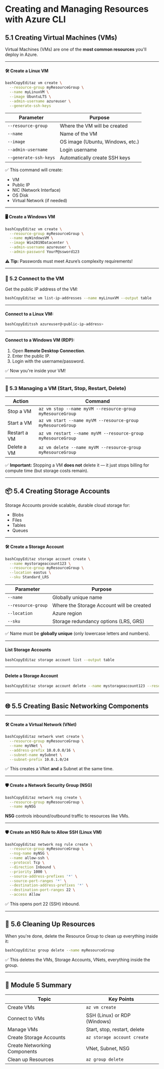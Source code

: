 # Creating and Managing Resources with Azure CLI

## 5.1 Creating Virtual Machines (VMs)

Virtual Machines (VMs) are one of the **most common resources** you'll deploy in Azure.

***

#### 🛠️ Create a Linux VM

```bash
bashCopyEditaz vm create \
  --resource-group myResourceGroup \
  --name myLinuxVM \
  --image UbuntuLTS \
  --admin-username azureuser \
  --generate-ssh-keys
```

| Parameter             | Purpose                          |
| --------------------- | -------------------------------- |
| `--resource-group`    | Where the VM will be created     |
| `--name`              | Name of the VM                   |
| `--image`             | OS image (Ubuntu, Windows, etc.) |
| `--admin-username`    | Login username                   |
| `--generate-ssh-keys` | Automatically create SSH keys    |

✅ This command will create:

* VM
* Public IP
* NIC (Network Interface)
* OS Disk
* Virtual Network (if needed)

***

#### 🖥️ Create a Windows VM

```bash
bashCopyEditaz vm create \
  --resource-group myResourceGroup \
  --name myWindowsVM \
  --image Win2019Datacenter \
  --admin-username azureuser \
  --admin-password YourP@ssword123
```

**⚠️ Tip:** Passwords must meet Azure’s complexity requirements!

***

### 🔌 5.2 Connect to the VM

Get the public IP address of the VM:

```bash
bashCopyEditaz vm list-ip-addresses --name myLinuxVM --output table
```

***

#### Connect to a Linux VM:

```bash
bashCopyEditssh azureuser@<public-ip-address>
```

***

#### Connect to a Windows VM (RDP):

1. Open **Remote Desktop Connection**.
2. Enter the public IP.
3. Login with the username/password.

✅ Now you're inside your VM!

***

### 🛑 5.3 Managing a VM (Start, Stop, Restart, Delete)

| Action       | Command                                                      |
| ------------ | ------------------------------------------------------------ |
| Stop a VM    | `az vm stop --name myVM --resource-group myResourceGroup`    |
| Start a VM   | `az vm start --name myVM --resource-group myResourceGroup`   |
| Restart a VM | `az vm restart --name myVM --resource-group myResourceGroup` |
| Delete a VM  | `az vm delete --name myVM --resource-group myResourceGroup`  |

✅ **Important:** Stopping a VM **does not** delete it — it just stops billing for compute time (but storage costs remain).

***

## 📦 5.4 Creating Storage Accounts

Storage Accounts provide scalable, durable cloud storage for:

* Blobs
* Files
* Tables
* Queues

***

#### 🛠️ Create a Storage Account

```bash
bashCopyEditaz storage account create \
  --name mystorageaccount123 \
  --resource-group myResourceGroup \
  --location eastus \
  --sku Standard_LRS
```

| Parameter          | Purpose                                   |
| ------------------ | ----------------------------------------- |
| `--name`           | Globally unique name                      |
| `--resource-group` | Where the Storage Account will be created |
| `--location`       | Azure region                              |
| `--sku`            | Storage redundancy options (LRS, GRS)     |

✅ Name must be **globally unique** (only lowercase letters and numbers).

***

#### List Storage Accounts

```bash
bashCopyEditaz storage account list --output table
```

***

#### Delete a Storage Account

```bash
bashCopyEditaz storage account delete --name mystorageaccount123 --resource-group myResourceGroup
```

***

## 🌐 5.5 Creating Basic Networking Components

***

#### 🛠️ Create a Virtual Network (VNet)

```bash
bashCopyEditaz network vnet create \
  --resource-group myResourceGroup \
  --name myVNet \
  --address-prefix 10.0.0.0/16 \
  --subnet-name mySubnet \
  --subnet-prefix 10.0.1.0/24
```

✅ This creates a VNet **and** a Subnet at the same time.

***

#### 🛡️ Create a Network Security Group (NSG)

```bash
bashCopyEditaz network nsg create \
  --resource-group myResourceGroup \
  --name myNSG
```

**NSG** controls inbound/outbound traffic to resources like VMs.

***

#### 🛡️ Create an NSG Rule to Allow SSH (Linux VM)

```bash
bashCopyEditaz network nsg rule create \
  --resource-group myResourceGroup \
  --nsg-name myNSG \
  --name allow-ssh \
  --protocol Tcp \
  --direction Inbound \
  --priority 1000 \
  --source-address-prefixes '*' \
  --source-port-ranges '*' \
  --destination-address-prefixes '*' \
  --destination-port-ranges 22 \
  --access Allow
```

✅ This opens port 22 (SSH) inbound.

***

## 🧹 5.6 Cleaning Up Resources

When you're done, delete the Resource Group to clean up everything inside it:

```bash
bashCopyEditaz group delete --name myResourceGroup
```

✅ This deletes the VMs, Storage Accounts, VNets, everything inside the group.

***

## 📝 Module 5 Summary

| Topic                        | Key Points                   |
| ---------------------------- | ---------------------------- |
| Create VMs                   | `az vm create`               |
| Connect to VMs               | SSH (Linux) or RDP (Windows) |
| Manage VMs                   | Start, stop, restart, delete |
| Create Storage Accounts      | `az storage account create`  |
| Create Networking Components | VNet, Subnet, NSG            |
| Clean up Resources           | `az group delete`            |
